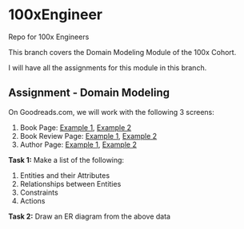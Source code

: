 # 100xEngineer
Repo for 100x Engineers

This branch covers the Domain Modeling Module of the 100x Cohort. 

I will have all the assignments for this module in this branch. 


## Assignment - Domain Modeling
On Goodreads.com, we will work with the following 3 screens:
1. Book Page: [Example 1](https://www.goodreads.com/book/show/228665.The_Eye_of_the_World), [Example 2](https://www.goodreads.com/book/show/25744928-deep-work)
2. Book Review Page: [Example 1](https://www.goodreads.com/review/show/1777455910), [Example 2](https://www.goodreads.com/review/show/2376175112)
3. Author Page: [Example 1](https://www.goodreads.com/author/show/147891.Cal_Newport), [Example 2](https://www.goodreads.com/author/show/221559.Jeff_Kinney)

**Task 1:** Make a list of the following:
1. Entities and their Attributes
2. Relationships between Entities
3. Constraints
4. Actions

**Task 2:** Draw an ER diagram from the above data